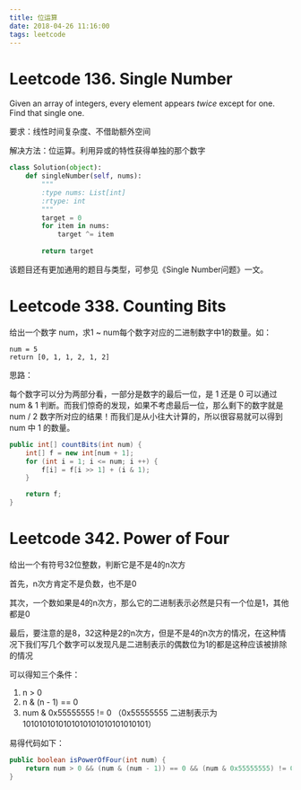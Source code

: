 ```yaml
---
title: 位运算
date: 2018-04-26 11:16:00
tags: leetcode
---
```


# Leetcode 136. Single Number

Given an array of integers, every element appears *twice* except for one. Find that single one.

要求：线性时间复杂度、不借助额外空间

解决方法：位运算。利用异或的特性获得单独的那个数字

```python
class Solution(object):
    def singleNumber(self, nums):
        """
        :type nums: List[int]
        :rtype: int
        """
        target = 0
        for item in nums:
            target ^= item
        
        return target
```

该题目还有更加通用的题目与类型，可参见《Single Number问题》一文。

# Leetcode 338. Counting Bits

给出一个数字 num，求1 ~ num每个数字对应的二进制数字中1的数量。如：

```
num = 5
return [0, 1, 1, 2, 1, 2]
```

思路：

每个数字可以分为两部分看，一部分是数字的最后一位，是 1 还是 0 可以通过 num & 1 判断。而我们惊奇的发现，如果不考虑最后一位，那么剩下的数字就是 num / 2 数字所对应的结果！而我们是从小往大计算的，所以很容易就可以得到 num 中 1 的数量。

```java
public int[] countBits(int num) {
    int[] f = new int[num + 1];
    for (int i = 1; i <= num; i ++) {
        f[i] = f[i >> 1] + (i & 1);
    }

    return f;
}
```

# Leetcode 342. Power of Four

给出一个有符号32位整数，判断它是不是4的n次方

首先，n次方肯定不是负数，也不是0

其次，一个数如果是4的n次方，那么它的二进制表示必然是只有一个位是1，其他都是0

最后，要注意的是8，32这种是2的n次方，但是不是4的n次方的情况，在这种情况下我们写几个数字可以发现凡是二进制表示的偶数位为1的都是这种应该被排除的情况

可以得知三个条件：

1. n > 0
2. n & (n - 1) == 0
3. num & 0x55555555 != 0 （0x55555555 二进制表示为 1010101010101010101010101010101）

易得代码如下：

```java
public boolean isPowerOfFour(int num) {
    return num > 0 && (num & (num - 1)) == 0 && (num & 0x55555555) != 0;
}
```

